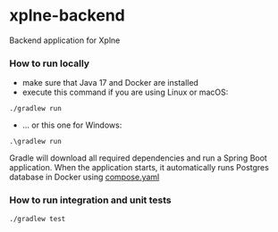 # xplne-backend
Backend application for Xplne

### How to run locally
- make sure that Java 17 and Docker are installed
- execute this command if you are using Linux or macOS:
```shell
./gradlew run
```
- ... or this one for Windows:
```shell
.\gradlew run
```
Gradle will download all required dependencies and run a Spring Boot application. 
When the application starts, it automatically runs Postgres database in Docker using [compose.yaml](compose.yaml)

### How to run integration and unit tests
```shell
./gradlew test
```